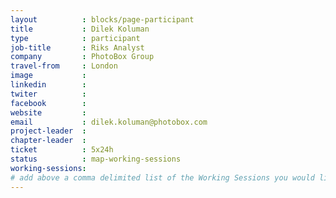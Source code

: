 ```yaml
---
layout          : blocks/page-participant
title           : Dilek Koluman
type            : participant
job-title       : Riks Analyst
company         : PhotoBox Group
travel-from     : London
image           :
linkedin        :
twiter          :
facebook        :
website         :
email           : dilek.koluman@photobox.com
project-leader  :
chapter-leader  :
ticket          : 5x24h
status          : map-working-sessions
working-sessions:
# add above a comma delimited list of the Working Sessions you would like to attend (use the session's title)
---
```


<!-- put more details about participant here -->
